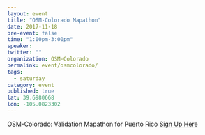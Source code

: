 ```yaml
---
layout: event 
title: "OSM-Colorado Mapathon"
date: 2017-11-18
pre-event: false
time: "1:00pm-3:00pm"
speaker:
twitter: ""
organization: OSM-Colorado
permalink: event/osmcolorado/
tags:
  - saturday
category: event
published: true
lat: 39.6980668
lon: -105.0823302
---
```

OSM-Colorado: Validation Mapathon for Puerto Rico
[Sign Up Here](https://www.meetup.com/OSM-Colorado/events/244796609/)
